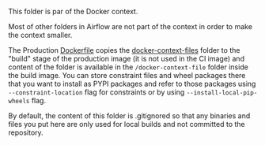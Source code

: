 <!--
 Licensed to the Apache Software Foundation (ASF) under one
 or more contributor license agreements.  See the NOTICE file
 distributed with this work for additional information
 regarding copyright ownership.  The ASF licenses this file
 to you under the Apache License, Version 2.0 (the
 "License"); you may not use this file except in compliance
 with the License.  You may obtain a copy of the License at

   http://www.apache.org/licenses/LICENSE-2.0

 Unless required by applicable law or agreed to in writing,
 software distributed under the License is distributed on an
 "AS IS" BASIS, WITHOUT WARRANTIES OR CONDITIONS OF ANY
 KIND, either express or implied.  See the License for the
 specific language governing permissions and limitations
 under the License.
 -->

This folder is par of the Docker context.

Most of other folders in Airflow are not part of the context in order to make the context smaller.

The Production [Dockerfile](../Dockerfile) copies the [docker-context-files](.) folder to the "build"
stage of the production image (it is not used in the CI image) and content of the folder is available
in the `/docker-context-file` folder inside the build image. You can store constraint files and wheel
packages there that you want to install as PYPI packages and refer to those packages using
`--constraint-location` flag for constraints or by using `--install-local-pip-wheels` flag.

By default, the content of this folder is .gitignored so that any binaries and files you put here are only
used for local builds and not committed to the repository.
